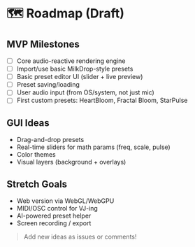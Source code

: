# 🗺️ Roadmap (Draft)

## MVP Milestones

- [ ] Core audio-reactive rendering engine
- [ ] Import/use basic MilkDrop-style presets
- [ ] Basic preset editor UI (slider + live preview)
- [ ] Preset saving/loading
- [ ] User audio input (from OS/system, not just mic)
- [ ] First custom presets: HeartBloom, Fractal Bloom, StarPulse

## GUI Ideas

- Drag-and-drop presets
- Real-time sliders for math params (freq, scale, pulse)
- Color themes
- Visual layers (background + overlays)

## Stretch Goals

- Web version via WebGL/WebGPU
- MIDI/OSC control for VJ-ing
- AI-powered preset helper
- Screen recording / export

> Add new ideas as issues or comments!

